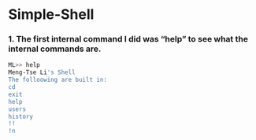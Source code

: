 # Simple-Shell

### 1. The first internal command I did was “help” to see what the internal commands are.  
```sh
ML>> help
Meng-Tse Li's Shell
The folloowing are built in:
cd
exit
help
users
history
!!
!n
```